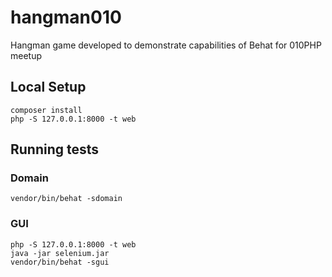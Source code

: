 # hangman010
Hangman game developed to demonstrate capabilities of Behat for 010PHP meetup

## Local Setup

```shell
composer install
php -S 127.0.0.1:8000 -t web
```

## Running tests

### Domain

```shell
vendor/bin/behat -sdomain
```

### GUI

```shell
php -S 127.0.0.1:8000 -t web
java -jar selenium.jar
vendor/bin/behat -sgui
```
